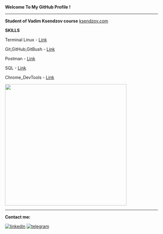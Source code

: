  __Welcome To My GitHub Profile !__
___
 __Student of Vadim Ksendzov course__ [ksendzov.com](https://ksendzov.com/)

 __SKILLS__
 
 Terminal Linux - [Link](https://github.com/AndreiHeranok/Terminal_linux/blob/main/README.md)

 Git,GitHub,GitBush - [Link](https://github.com/AndreiHeranok/Git.GitHub/blob/main/README.md)

 Postman - [Link](https://github.com/AndreiHeranok/Postman)

 SQL - [Link]()

 Chrome_DevTools - [Link](https://www.youtube.com/watch?v=rHVvkRRs_os&feature=youtu.be)

<img src="https://cdn.dribbble.com/users/1235346/screenshots/3252385/job.gif" width="400"> 

___
__Сontact me:__

[![linkedin](https://img.shields.io/badge/-linkedin-blue?style=for-the-badge&logo=linkedin&logocolor=)](https://www.linkedin.com/in/andrei-heranok-3b9847228/) 
[![telegram](https://img.shields.io/badge/-telegram-blue?style=for-the-badge&logo=telegram&)](https://t.me/potatorecs)
